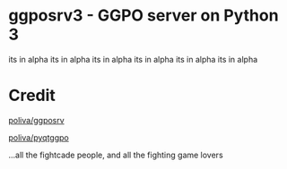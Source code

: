 ggposrv3 - GGPO server on Python 3
==================================
its in alpha its in alpha its in alpha its in alpha its in alpha its in alpha 
# Credit
[poliva/ggposrv](https://github.com/poliva/ggposrv)

[poliva/pyqtggpo](https://github.com/poliva/pyqtggpo) 

...all the fightcade people, and all the fighting game lovers